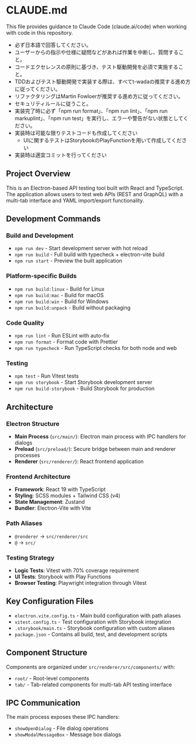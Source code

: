 # CLAUDE.md

This file provides guidance to Claude Code (claude.ai/code) when working with code in this repository.

- 必ず日本語で回答してください。
- ユーザーからの指示や仕様に疑問などがあれば作業を中断し、質問すること。
- コードエクセレンスの原則に基づき、テスト駆動開発を必須で実施すること。
- TDDおよびテスト駆動開発で実装する際は、すべてt-wadaの推奨する進め方に従ってください。
- リファクタリングはMartin Fowloerが推奨する進め方に従ってください。
- セキュリティルールに従うこと。
- 実装完了時に必ず「npm run format」、「npm run lint」、「npm run markuplint」、「npm run test」を実行し、エラーや警告がない状態としてください。
- 実装時は可能な限りテストコードも作成してください
  - UIに関するテストはStorybookのPlayFunctionを用いて作成してください
- 実装時は適宜コミットを行ってください

## Project Overview

This is an Electron-based API testing tool built with React and TypeScript. The application allows users to test web APIs (REST and GraphQL) with a multi-tab interface and YAML import/export functionality.

## Development Commands

### Build and Development

- `npm run dev` - Start development server with hot reload
- `npm run build` - Full build with typecheck + electron-vite build
- `npm run start` - Preview the built application

### Platform-specific Builds

- `npm run build:linux` - Build for Linux
- `npm run build:mac` - Build for macOS
- `npm run build:win` - Build for Windows
- `npm run build:unpack` - Build without packaging

### Code Quality

- `npm run lint` - Run ESLint with auto-fix
- `npm run format` - Format code with Prettier
- `npm run typecheck` - Run TypeScript checks for both node and web

### Testing

- `npm test` - Run Vitest tests
- `npm run storybook` - Start Storybook development server
- `npm run build-storybook` - Build Storybook for production

## Architecture

### Electron Structure

- **Main Process** (`src/main/`): Electron main process with IPC handlers for dialogs
- **Preload** (`src/preload/`): Secure bridge between main and renderer processes
- **Renderer** (`src/renderer/`): React frontend application

### Frontend Architecture

- **Framework**: React 19 with TypeScript
- **Styling**: SCSS modules + Tailwind CSS (v4)
- **State Management**: Zustand
- **Bundler**: Electron-Vite with Vite

### Path Aliases

- `@renderer` → `src/renderer/src`
- `@` → `src/`

### Testing Strategy

- **Logic Tests**: Vitest with 70% coverage requirement
- **UI Tests**: Storybook with Play Functions
- **Browser Testing**: Playwright integration through Vitest

## Key Configuration Files

- `electron.vite.config.ts` - Main build configuration with path aliases
- `vitest.config.ts` - Test configuration with Storybook integration
- `.storybook/main.ts` - Storybook configuration with custom aliases
- `package.json` - Contains all build, test, and development scripts

## Component Structure

Components are organized under `src/renderer/src/components/` with:

- `root/` - Root-level components
- `tab/` - Tab-related components for multi-tab API testing interface

## IPC Communication

The main process exposes these IPC handlers:

- `showOpenDialog` - File dialog operations
- `showModalMessageBox` - Message box dialogs
